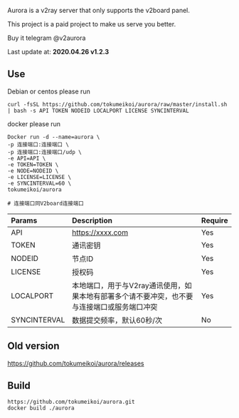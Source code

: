 Aurora is a v2ray server that only supports the v2board panel.

This project is a paid project to make us serve you better.

Buy it telegram @v2aurora

Last update at: **2020.04.26 v1.2.3**

## Use

Debian or centos please run
```
curl -fsSL https://github.com/tokumeikoi/aurora/raw/master/install.sh | bash -s API TOKEN NODEID LOCALPORT LICENSE SYNCINTERVAL
```

docker please run
```
Docker run -d --name=aurora \
-p 连接端口:连接端口 \
-p 连接端口:连接端口/udp \
-e API=API \
-e TOKEN=TOKEN \
-e NODE=NODEID \
-e LICENSE=LICENSE \
-e SYNCINTERVAL=60 \
tokumeikoi/aurora

# 连接端口同V2board连接端口
```

|Params|Description|Require|
|:---|:---|:---|
|API|https://xxxx.com|Yes|
|TOKEN|通讯密钥|Yes|
|NODEID|节点ID|Yes|
|LICENSE|授权码|Yes|
|LOCALPORT|本地端口，用于与V2ray通讯使用，如果本地有部署多个请不要冲突，也不要与连接端口或服务端口冲突|Yes|
|SYNCINTERVAL|数据提交频率，默认60秒/次|No|

## Old version  
https://github.com/tokumeikoi/aurora/releases

## Build
```
https://github.com/tokumeikoi/aurora.git
docker build ./aurora
```
